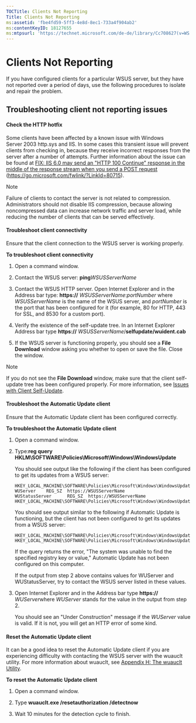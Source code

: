 ```yaml
---
TOCTitle: Clients Not Reporting
Title: Clients Not Reporting
ms:assetid: 'fbe4fd59-5ff3-4e8d-8ec1-733a4f904ab2'
ms:contentKeyID: 18127655
ms:mtpsurl: 'https://technet.microsoft.com/de-de/library/Cc708627(v=WS.10)'
---
```


Clients Not Reporting
=====================

If you have configured clients for a particular WSUS server, but they have not reported over a period of days, use the following procedures to isolate and repair the problem.

Troubleshooting client not reporting issues
-------------------------------------------

#### Check the HTTP hotfix

Some clients have been affected by a known issue with Windows Server 2003 http.sys and IIS. In some cases this transient issue will prevent clients from checking in, because they receive incorrect responses from the server after a number of attempts. Further information about the issue can be found at [FIX: IIS 6.0 may send an "HTTP 100 Continue" response in the middle of the response stream when you send a POST request](https://go.microsoft.com/fwlink/?linkid=80715) (https://go.microsoft.com/fwlink/?LinkId=80715).


> [!NOTE]  
> Failure of clients to contact the server is not related to compression. Administrators should not disable IIS compression, because allowing noncompressed data can increase network traffic and server load, while reducing the number of clients that can be served effectively. 

#### Troubleshoot client connectivity

Ensure that the client connection to the WSUS server is working properly.

**To troubleshoot client connectivity**
1.  Open a command window.

2.  Contact the WSUS server: **ping***WSUSServerName*

3.  Contact the WSUS HTTP server. Open Internet Explorer and in the Address bar type: **https://** *WSUSServerName*:*portNumber* where *WSUSServerName* is the name of the WSUS server, and *portNumber* is the port that has been configured for it (for example, 80 for HTTP, 443 for SSL, and 8530 for a custom port).

4.  Verify the existence of the self-update tree. In an Internet Explorer Address bar type **https://** *WSUSServerName*/**selfupdate/wuident.cab**

5.  If the WSUS server is functioning properly, you should see a **File Download** window asking you whether to open or save the file. Close the window.


> [!NOTE]  
> If you do not see the **File Download** window, make sure that the client self-update tree has been configured properly. For more information, see [Issues with Client Self-Update](https://technet.microsoft.com/0cfbb910-fa13-4d9d-9d53-24e85c8835d2). 


#### Troubleshoot the Automatic Update client

Ensure that the Automatic Update client has been configured correctly.

**To troubleshoot the Automatic Update client**
1.  Open a command window.

2.  Type:**reg query HKLM\\SOFTWARE\\Policies\\Microsoft\\Windows\\WindowsUpdate**

    You should see output like the following if the client has been configured to get its updates from a WSUS server:

    ```
    HKEY_LOCAL_MACHINE\SOFTWARE\Policies\Microsoft\Windows\WindowsUpdate
    WUServer    REG_SZ  https://WSUSServerName
    WUStatusServer      REG_SZ  https://WSUSServerName
    HKEY_LOCAL_MACHINE\SOFTWARE\Policies\Microsoft\Windows\WindowsUpdate\AU
    ```
   
    You should see output similar to the following if Automatic Update is functioning, but the client has not been configured to get its updates from a WSUS server:

    ```
    HKEY_LOCAL_MACHINE\SOFTWARE\Policies\Microsoft\Windows\WindowsUpdate
    HKEY_LOCAL_MACHINE\SOFTWARE\Policies\Microsoft\Windows\WindowsUpdate\AU
    ```
    If the query returns the error, "The system was unable to find the specified registry key or value," Automatic Update has not been configured on this computer.

    If the output from step 2 above contains values for WUServer and WUStatusServer, try to contact the WSUS server listed in these values.

3.  Open Internet Explorer and in the Address bar type **https://** *WUServer*where *WUServer* stands for the value in the output from step 2.

    You should see an "Under Construction" message if the *WUServer* value is valid. If it is not, you will get an HTTP error of some kind.

#### Reset the Automatic Update client

It can be a good idea to reset the Automatic Update client if you are experiencing difficulty with contacting the WSUS server with the wuauclt utility. For more information about wuauclt, see [Appendix H: The wuauclt Utility](https://technet.microsoft.com/26807cd7-72c0-44b1-80f4-a39793801c45).

**To reset the Automatic Update client**
1.  Open a command window.

2.  Type **wuauclt.exe /resetauthorization /detectnow**

3.  Wait 10 minutes for the detection cycle to finish.
